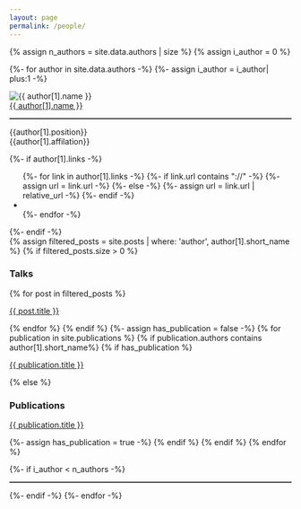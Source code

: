 ```yaml
---
layout: page
permalink: /people/
---
```

{% assign n_authors = site.data.authors | size %}
{% assign i_author = 0 %}

{%- for author in site.data.authors -%}
{%- assign i_author = i_author| plus:1 -%}
<div class="person-row">
  <div id="{{author[1].short_name}}" class="person-profile">

  <img src="{{ author[1].picture }}" class="author-avatar u-photo" alt="{{ author[1].name }}">
    
  <div class="author-info">
    <div class="author-name">
      <span class="p-name"><a href="{{site.url}}/people/#{{author[1].short_name}}">{{ author[1].name }}</a>
      <hr style=" border: 0; height: 0; border-top: 1px solid rgba(0, 0, 0, 0.1); border-bottom: 1px solid rgba(255, 255, 255, 0.3);"></span>
      <span>{{author[1].position}}<br></span>
      <span>{{author[1].affilation}}</span>
    </div>
  </div>

  {%- if author[1].links -%}
  <ul class="author-links">
    {%- for link in author[1].links -%}
      {%- if link.url contains "://" -%}
        {%- assign url = link.url -%}
      {%- else -%}
        {%- assign url = link.url | relative_url -%}
      {%- endif -%}
      <li class="author-link">
        <a class="u-url" rel="me" href="{{ url }}"><i class="{{ link.icon | default : 'fas fa-link' }} fa-lg" title="{{ link.title }}"></i></a>
      </li>
    {%- endfor -%}
  </ul>
  {%- endif -%}

  </div>
  <div class="person-list">
    {% assign filtered_posts = site.posts | where: 'author', author[1].short_name %}
    {% if filtered_posts.size > 0 %}
    <h3>Talks</h3>
    {% for post in filtered_posts %}
    <p><a href="{{ post.url }}">{{ post.title }}</a></p>
    {% endfor %}
    {% endif %}
    {%- assign has_publication = false -%}
    {% for publication in site.publications %}
    {% if publication.authors contains author[1].short_name%}
    {% if has_publication %}
    <p><a href="{{ publication.url }}">{{ publication.title }}</a></p>
    {% else %}
    <h3>Publications</h3>
    <p><a href="{{ publication.url }}">{{ publication.title }}</a></p>
    {%- assign has_publication = true -%}
    {% endif %}
    {% endif %}
    {% endfor %}
  </div>
</div>

{%- if i_author < n_authors -%}
<hr style=" border: 0; height: 0; border-top: 1px solid rgba(0, 0, 0, 0.1); border-bottom: 1px solid rgba(255, 255, 255, 0.3);">
{%- endif -%}
{%- endfor -%}